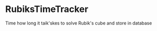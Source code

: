 RubiksTimeTracker
=================

Time how long it taik'skes to solve Rubik's cube and store in database